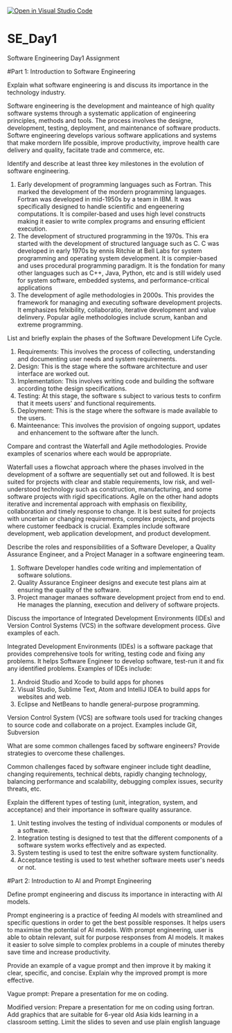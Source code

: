 [![Open in Visual Studio Code](https://classroom.github.com/assets/open-in-vscode-2e0aaae1b6195c2367325f4f02e2d04e9abb55f0b24a779b69b11b9e10269abc.svg)](https://classroom.github.com/online_ide?assignment_repo_id=15570081&assignment_repo_type=AssignmentRepo)
# SE_Day1
Software Engineering Day1 Assignment

#Part 1: Introduction to Software Engineering

Explain what software engineering is and discuss its importance in the technology industry.

Software engineering is the development and mainteance of high quality software systems through a systematic application of engineering principles, methods and tools. The process involves the designe, development, testing, deployment, and maintenance of software products.
Softwre engineering develops various software applications and systems that make mordern life possible, improve productivity, improve health care delivery and quality, faciitate trade and commerce, etc. 

Identify and describe at least three key milestones in the evolution of software engineering.

1. Early development of programming languages such as Fortran. This marked the development of the mordern programming languages. Fortran was developed in mid-1950s by a team in IBM. It was specifically designed to handle scientific and engeenering computations. It is compiler-based and uses high level constructs making it easier to write complex programs and ensuring efficient execution.
2. The development of structured programming in the 1970s. This era started with the development of structured language such as C. C was developed in early 1970s by ennis Ritchie at Bell Labs for system programming and operating system development. It is compier-based and uses procedural programming paradigm. It is the fondation for many other languages such as C++, Java, Python, etc and is still widely used for system software, embedded systems, and performance-critical applications 
3. The development of agile methodologies in 2000s. This provides the framework for managing and executing software development projects. It emphasizes felxibility, collaboratio, iterative development and value delinvery. Popular agile methodologies include scrum, kanban and extreme programming.

List and briefly explain the phases of the Software Development Life Cycle.

1. Requirements: This involves the process of collecting, understanding and documenting user needs and system requirements.
2. Design: This is the stage where the software architecture and user interface are worked out.
3. Implementation: This involves writing code and building the software according tothe design specifications.
4. Testing: At this stage, the software s subject to various tests to confirm that it meets users' and functional requirements.
5. Deployment: This is the stage where the software is made available to the users.
6. Mainteenance: This involves the provision of ongoing support, updates and enhancement to the software after the lunch.

Compare and contrast the Waterfall and Agile methodologies. Provide examples of scenarios where each would be appropriate.

Waterfall uses a flowchat approach where the phases involved in the development of a softwre are sequentially set out and followed. It is best suited for projects with clear and stable requirements, low risk, and well-understood technology such as construction, manufacturing, and some software projects with rigid specifications.
Agile on the other hand adopts iterative and incremental approach with emphasis on flexibility, collaboration and timely response to change. It is best suited for projects with uncertain or changing requirements, complex projects, and projects where customer feedback is crucial. Examples include software development, web application development, and product development.

Describe the roles and responsibilities of a Software Developer, a Quality Assurance Engineer, and a Project Manager in a software engineering team.

1. Software Developer handles code writing and implementation of software solutions.
2. Quality Assurance Engineer designs and execute test plans aim at ensuring the quality of the software.
3. Project manager manaes software development project from end to end. He manages the planning, execution and delivery of software projects.

Discuss the importance of Integrated Development Environments (IDEs) and Version Control Systems (VCS) in the software development process. Give examples of each.

Integrated Development Environments (IDEs) is a software package that provides comprehensive tools for writing, testing code and fixing any problems. It helps Software Engineer to develop software, test-run it and fix any identified problems. Examples of IDEs include:
1. Android Studio and Xcode to build apps for phones
2. Visual Studio, Sublime Text, Atom and IntelliJ IDEA to build apps for websites and web.
3. Eclipse and NetBeans to handle general-purpose programming.

Version Control System (VCS) are software tools used for tracking changes to source code and collaborate on a project. Examples include Git, Subversion

What are some common challenges faced by software engineers? Provide strategies to overcome these challenges.

Common challenges faced by software engineer include tight deadline, changing requirements, technical debts, rapidly changing technology, balancing performance and scalability, debugging complex issues, security threats, etc.

Explain the different types of testing (unit, integration, system, and acceptance) and their importance in software quality assurance.

1. Unit testing involves the testing of individual components or modules of a software.
2. Integration testing is designed to test that the different components of a software system works effectively and as expected.
3. System testing is used to test the enitre software system functionality.
4. Acceptance testing is used to test whether software meets user's needs or not.

#Part 2: Introduction to AI and Prompt Engineering

Define prompt engineering and discuss its importance in interacting with AI models.

Prompt engineering is a practice of feeding AI models with streamlined and specific questions in order to get the best possible responses.
It helps users to maximise the potential of AI models. With prompt engineering, user is able to obtain relevant, suit for purpose responses from AI models. It makes it easier to solve simple to complex problems in a couple of minutes thereby save time and increase productivity.

Provide an example of a vague prompt and then improve it by making it clear, specific, and concise. Explain why the improved prompt is more effective.

Vague prompt: Prepare a presentation for me on coding.

Modified version: Prepare a presentation for me on coding using fortran. Add graphics that are suitable for 6-year old Asia kids learning in a classroom setting. Limit the slides to seven and use plain english language
